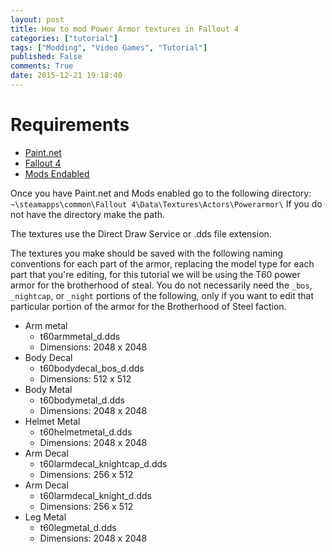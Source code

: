```yaml
---
layout: post
title: How to mod Power Armor textures in Fallout 4
categories: ["tutorial"]
tags: ["Modding", "Video Games", "Tutorial"]
published: False
comments: True
date: 2015-12-21 19:18:40
---
```

# Requirements
 * [Paint.net](http://www.getpaint.net/download.html)
 * [Fallout 4](http://store.steampowered.com/agecheck/app/377160/)
 * [Mods Endabled](http://codingwiththeflow.com/tips/2015/12/17/enabling-fallout-4-mods.html)

Once you have Paint.net and Mods enabled go to the following directory:
`~\steamapps\common\Fallout 4\Data\Textures\Actors\Powerarmor\`
If you do not have the directory make the path.

The textures use the Direct Draw Service or .dds file extension.

The textures you make should be saved with the following naming conventions for each part of the armor, replacing the model type for each part that you're editing, for this tutorial we will be using the T60 power armor for the brotherhood of steal. You do not necessarily need the `_bos`, `_nightcap`, or `_night` portions of the following, only if you want to edit that particular portion of the armor for the Brotherhood of Steel faction. 

 * Arm metal
 	* t60armmetal_d.dds
 	* Dimensions: 2048 x 2048
 * Body Decal
 	* t60bodydecal_bos_d.dds
 	* Dimensions: 512 x 512
 * Body Metal
	* t60bodymetal_d.dds
	* Dimensions: 2048 x 2048
 * Helmet Metal
	* t60helmetmetal_d.dds
	* Dimensions: 2048 x 2048
 *	Arm Decal
	* t60larmdecal_knightcap_d.dds
	* Dimensions: 256 x 512
 *	Arm Decal
	* t60larmdecal_knight_d.dds
	* Dimensions: 256 x 512
 *	Leg Metal
	* t60legmetal_d.dds
	* Dimensions: 2048 x 2048

